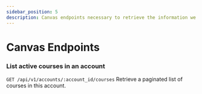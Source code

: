 ```yaml
---
sidebar_position: 5
description: Canvas endpoints necessary to retrieve the information we need from a user's Canvas account.
---
```


Canvas Endpoints
=============================

### List active courses in an account
`GET /api/v1/accounts/:account_id/courses`
Retrieve a paginated list of courses in this account.
